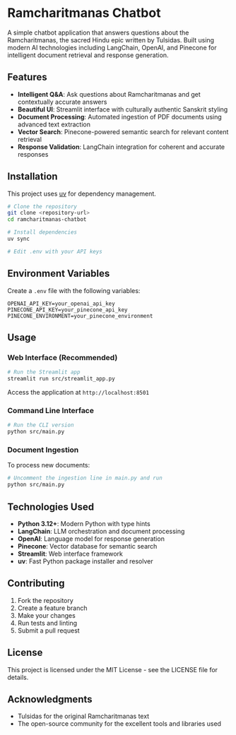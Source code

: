 # Ramcharitmanas Chatbot

A simple chatbot application that answers questions about the Ramcharitmanas, the sacred Hindu epic written by Tulsidas. Built using modern AI technologies including LangChain, OpenAI, and Pinecone for intelligent document retrieval and response generation.

## Features

- **Intelligent Q&A**: Ask questions about Ramcharitmanas and get contextually accurate answers
- **Beautiful UI**: Streamlit interface with culturally authentic Sanskrit styling
- **Document Processing**: Automated ingestion of PDF documents using advanced text extraction
- **Vector Search**: Pinecone-powered semantic search for relevant content retrieval
- **Response Validation**: LangChain integration for coherent and accurate responses

## Installation

This project uses [uv](https://docs.astral.sh/uv/) for dependency management.

```bash
# Clone the repository
git clone <repository-url>
cd ramcharitmanas-chatbot

# Install dependencies
uv sync

# Edit .env with your API keys
```

## Environment Variables

Create a `.env` file with the following variables:

```
OPENAI_API_KEY=your_openai_api_key
PINECONE_API_KEY=your_pinecone_api_key
PINECONE_ENVIRONMENT=your_pinecone_environment
```

## Usage

### Web Interface (Recommended)

```bash
# Run the Streamlit app
streamlit run src/streamlit_app.py
```

Access the application at `http://localhost:8501`

### Command Line Interface

```bash
# Run the CLI version
python src/main.py
```

### Document Ingestion

To process new documents:

```bash
# Uncomment the ingestion line in main.py and run
python src/main.py
```



## Technologies Used

- **Python 3.12+**: Modern Python with type hints
- **LangChain**: LLM orchestration and document processing
- **OpenAI**: Language model for response generation
- **Pinecone**: Vector database for semantic search
- **Streamlit**: Web interface framework
- **uv**: Fast Python package installer and resolver

## Contributing

1. Fork the repository
2. Create a feature branch
3. Make your changes
4. Run tests and linting
5. Submit a pull request

## License

This project is licensed under the MIT License - see the LICENSE file for details.

## Acknowledgments

- Tulsidas for the original Ramcharitmanas text
- The open-source community for the excellent tools and libraries used